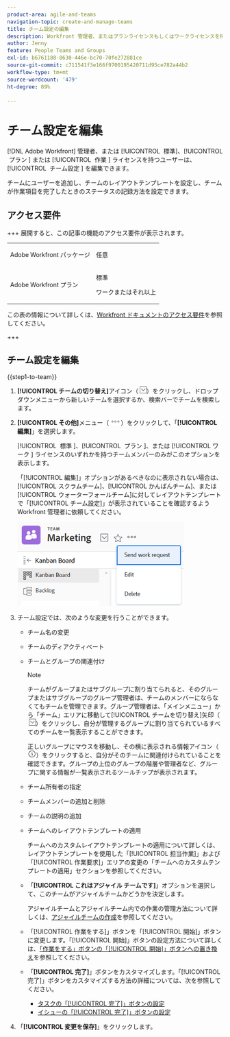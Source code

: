 ```yaml
---
product-area: agile-and-teams
navigation-topic: create-and-manage-teams
title: チーム設定の編集
description: Workfront 管理者、またはプランライセンスもしくはワークライセンスを持つユーザーは、チーム設定を編集できます。
author: Jenny
feature: People Teams and Groups
exl-id: b6761188-8630-446e-bc70-70fe272881ce
source-git-commit: c711541f3e166f9700195420711d95ce782a44b2
workflow-type: tm+mt
source-wordcount: '479'
ht-degree: 89%

---
```


# チーム設定を編集

[!DNL Adobe Workfront] 管理者、または [!UICONTROL &#x200B; 標準 &#x200B;]、[!UICONTROL &#x200B; プラン &#x200B;] または [!UICONTROL &#x200B; 作業 &#x200B;] ライセンスを持つユーザーは、[!UICONTROL &#x200B; チーム設定 &#x200B;] を編集できます。

チームにユーザーを追加し、チームのレイアウトテンプレートを設定し、チームが作業項目を完了したときのステータスの記録方法を設定できます。

## アクセス要件

+++ 展開すると、この記事の機能のアクセス要件が表示されます。

<table style="table-layout:auto"> 
 <col> 
 <col> 
 <tbody> 
  <tr data-mc-conditions=""> 
   <td role="rowheader"> <p>Adobe Workfront パッケージ</p> </td> 
   <td>任意</td> 
  </tr> 
  <tr> 
   <td role="rowheader">Adobe Workfront プラン</td> 
   <td>
   <p>標準</p>
   <p>ワークまたはそれ以上</p></td>
  </tr> 
 </tbody> 
</table>

この表の情報について詳しくは、[Workfront ドキュメントのアクセス要件](/help/quicksilver/administration-and-setup/add-users/access-levels-and-object-permissions/access-level-requirements-in-documentation.md)を参照してください。

+++

## チーム設定を編集

{{step1-to-team}}

1. **[!UICONTROL チームの切り替え]**&#x200B;アイコン（![チームの切り替えアイコン](assets/switch-team-icon.png)）をクリックし、ドロップダウンメニューから新しいチームを選択するか、検索バーでチームを検索します。

1. **[!UICONTROL その他]**&#x200B;メニュー（![](assets/more-icon.png)）をクリックして、「**[!UICONTROL 編集]**」を選択します。

   [!UICONTROL &#x200B; 標準 &#x200B;]、[!UICONTROL &#x200B; プラン &#x200B;]、または [!UICONTROL &#x200B; ワーク &#x200B;] ライセンスのいずれかを持つチームメンバーのみがこのオプションを表示します。

   「[!UICONTROL 編集]」オプションがあるべきなのに表示されない場合は、[!UICONTROL スクラムチーム]、[!UICONTROL かんばんチーム]、または[!UICONTROL ウォーターフォールチーム]に対してレイアウトテンプレートで「[!UICONTROL チーム設定]」が表示されていることを確認するよう Workfront 管理者に依頼してください。

   ![](assets/edit-team-settings.png)

1. チーム設定では、次のような変更を行うことができます。

   * チーム名の変更
   * チームのディアクティベート
   * チームとグループの関連付け

     >[!NOTE]
     >
     >チームがグループまたはサブグループに割り当てられると、そのグループまたはサブグループのグループ管理者は、チームのメンバーにならなくてもチームを管理できます。グループ管理者は、「メインメニュー」から「チーム」エリアに移動して[!UICONTROL チームを切り替え]矢印（![チームを切り替えアイコン](assets/switch-team-icon.png)）をクリックし、自分が管理するグループに割り当てられているすべてのチームを一覧表示することができます。

     正しいグループにマウスを移動し、その横に表示される情報アイコン（![](assets/info-icon.png)）をクリックすると、自分がそのチームに関連付けられていることを確認できます。グループの上位のグループの階層や管理者など、グループに関する情報が一覧表示されるツールチップが表示されます。

   * チーム所有者の指定
   * チームメンバーの追加と削除
   * チームの説明の追加
   * チームへのレイアウトテンプレートの適用

     チームへのカスタムレイアウトテンプレートの適用について詳しくは、レイアウトテンプレートを使用した「[!UICONTROL 担当作業]」および「[!UICONTROL 作業要求]」エリアの変更の「チームへのカスタムテンプレートの適用」セクションを参照してください。

   * 「**[!UICONTROL これはアジャイル チームです]**」オプションを選択して、このチームがアジャイルチームかどうかを決定します。

     アジャイルチームとアジャイルチーム内での作業の管理方法について詳しくは、[アジャイルチームの作成](../../agile/get-started-with-agile-in-workfront/create-an-agile-team.md)を参照してください。

   * 「[!UICONTROL 作業をする]」ボタンを「[!UICONTROL 開始]」ボタンに変更します。「[!UICONTROL 開始]」ボタンの設定方法について詳しくは、[「作業をする」ボタンの「[!UICONTROL 開始]」ボタンへの置き換え](../../people-teams-and-groups/create-and-manage-teams/work-on-it-button-to-start-button.md)を参照してください。
   * 「**[!UICONTROL 完了]**」ボタンをカスタマイズします。「[!UICONTROL 完了]」ボタンをカスタマイズする方法の詳細については、次を参照してください。

      * [タスクの「[!UICONTROL 完了]」ボタンの設定](../../people-teams-and-groups/create-and-manage-teams/configure-the-done-button-for-tasks.md)
      * [イシューの「[!UICONTROL 完了]」ボタンの設定](../../people-teams-and-groups/create-and-manage-teams/configure-the-done-button-for-issues.md)

1. 「**[!UICONTROL 変更を保存]**」をクリックします。
